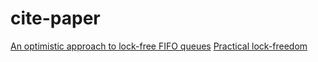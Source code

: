 # cite-paper

[An optimistic approach to lock-free FIFO queues](https://people.csail.mit.edu/edya/publications/OptimisticFIFOQueue-journal.pdf)
[Practical lock-freedom](https://www.cl.cam.ac.uk/techreports/UCAM-CL-TR-579.pdf)

